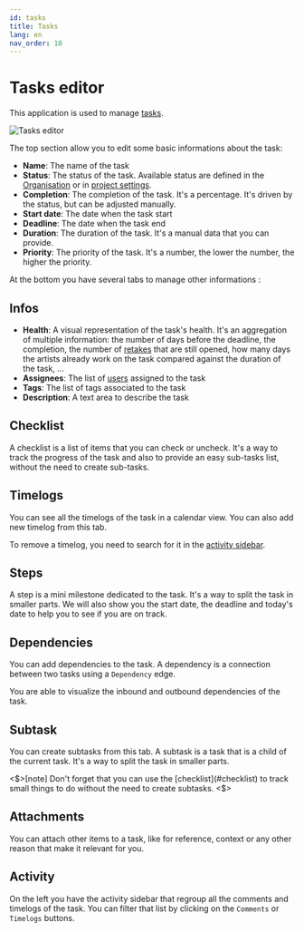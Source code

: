 ```yaml
---
id: tasks
title: Tasks
lang: en
nav_order: 10
---
```


# Tasks editor

This application is used to manage [tasks](../items/task.md).

![Tasks editor](../../_medias/tasks.png)

The top section allow you to edit some basic informations about the task:

- **Name**: The name of the task
- **Status**: The status of the task. Available status are defined in the [Organisation](./organisation.md#properties) or in [project settings](./projectsettings.md#properties).
- **Completion**: The completion of the task. It's a percentage. It's driven by the status, but can be adjusted manually.
- **Start date**: The date when the task start
- **Deadline**: The date when the task end
- **Duration**: The duration of the task. It's a manual data that you can provide.
- **Priority**: The priority of the task. It's a number, the lower the number, the higher the priority.

At the bottom you have several tabs to manage other informations :

## Infos
- **Health**: A visual representation of the task's health. It's an aggregation of multiple information: the number of days before the deadline, the completion, the number of [retakes](../items/comment.md#retakes) that are still opened, how many days the artists already work on the task compared against the duration of the task, ...
- **Assignees**: The list of [users](../items/user.md) assigned to the task
- **Tags**: The list of tags associated to the task
- **Description**: A text area to describe the task

## Checklist

A checklist is a list of items that you can check or uncheck. It's a way to track the progress of the task and also to provide an easy sub-tasks list, without the need to create sub-tasks.

## Timelogs

You can see all the timelogs of the task in a calendar view. You can also add new timelog from this tab.

To remove a timelog, you need to search for it in the [activity sidebar](#activity).

## Steps

A step is a mini milestone dedicated to the task. It's a way to split the task in smaller parts. We will also show you the start date, the deadline and today's date to help you to see if you are on track.

## Dependencies

You can add dependencies to the task. A dependency is a connection between two tasks using a `Dependency` edge.

You are able to visualize the inbound and outbound dependencies of the task.

## Subtask

You can create subtasks from this tab. A subtask is a task that is a child of the current task. It's a way to split the task in smaller parts.

<$>[note]
Don't forget that you can use the [checklist](#checklist) to track small things to do without the need to create subtasks.
<$>

## Attachments

You can attach other items to a task, like for reference, context or any other reason that make it relevant for you.

## Activity

On the left you have the activity sidebar that regroup all the comments and timelogs of the task. You can filter that list by clicking on the `Comments` or `Timelogs` buttons.